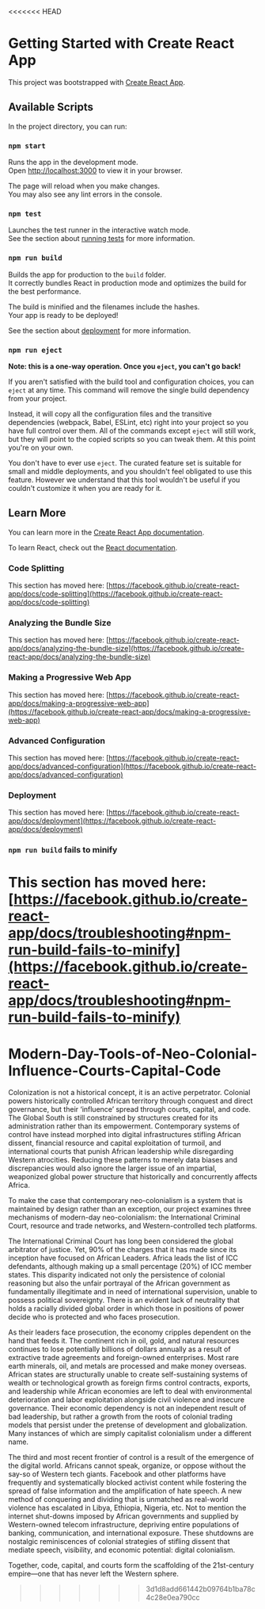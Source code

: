 <<<<<<< HEAD
# Getting Started with Create React App

This project was bootstrapped with [Create React App](https://github.com/facebook/create-react-app).

## Available Scripts

In the project directory, you can run:

### `npm start`

Runs the app in the development mode.\
Open [http://localhost:3000](http://localhost:3000) to view it in your browser.

The page will reload when you make changes.\
You may also see any lint errors in the console.

### `npm test`

Launches the test runner in the interactive watch mode.\
See the section about [running tests](https://facebook.github.io/create-react-app/docs/running-tests) for more information.

### `npm run build`

Builds the app for production to the `build` folder.\
It correctly bundles React in production mode and optimizes the build for the best performance.

The build is minified and the filenames include the hashes.\
Your app is ready to be deployed!

See the section about [deployment](https://facebook.github.io/create-react-app/docs/deployment) for more information.

### `npm run eject`

**Note: this is a one-way operation. Once you `eject`, you can't go back!**

If you aren't satisfied with the build tool and configuration choices, you can `eject` at any time. This command will remove the single build dependency from your project.

Instead, it will copy all the configuration files and the transitive dependencies (webpack, Babel, ESLint, etc) right into your project so you have full control over them. All of the commands except `eject` will still work, but they will point to the copied scripts so you can tweak them. At this point you're on your own.

You don't have to ever use `eject`. The curated feature set is suitable for small and middle deployments, and you shouldn't feel obligated to use this feature. However we understand that this tool wouldn't be useful if you couldn't customize it when you are ready for it.

## Learn More

You can learn more in the [Create React App documentation](https://facebook.github.io/create-react-app/docs/getting-started).

To learn React, check out the [React documentation](https://reactjs.org/).

### Code Splitting

This section has moved here: [https://facebook.github.io/create-react-app/docs/code-splitting](https://facebook.github.io/create-react-app/docs/code-splitting)

### Analyzing the Bundle Size

This section has moved here: [https://facebook.github.io/create-react-app/docs/analyzing-the-bundle-size](https://facebook.github.io/create-react-app/docs/analyzing-the-bundle-size)

### Making a Progressive Web App

This section has moved here: [https://facebook.github.io/create-react-app/docs/making-a-progressive-web-app](https://facebook.github.io/create-react-app/docs/making-a-progressive-web-app)

### Advanced Configuration

This section has moved here: [https://facebook.github.io/create-react-app/docs/advanced-configuration](https://facebook.github.io/create-react-app/docs/advanced-configuration)

### Deployment

This section has moved here: [https://facebook.github.io/create-react-app/docs/deployment](https://facebook.github.io/create-react-app/docs/deployment)

### `npm run build` fails to minify

This section has moved here: [https://facebook.github.io/create-react-app/docs/troubleshooting#npm-run-build-fails-to-minify](https://facebook.github.io/create-react-app/docs/troubleshooting#npm-run-build-fails-to-minify)
=======
# Modern-Day-Tools-of-Neo-Colonial-Influence-Courts-Capital-Code
Colonization is not a historical concept, it is an active perpetrator. Colonial powers historically controlled African territory through conquest and direct governance, but their ‘influence’ spread through courts, capital, and code. The Global South is still constrained by structures created for its administration rather than its empowerment. Contemporary systems of control have instead morphed into digital infrastructures stifling African dissent, financial resource and capital exploitation of turmoil, and international courts that punish African leadership while disregarding Western atrocities. Reducing these patterns to merely data biases and discrepancies would also ignore the larger issue of an impartial, weaponized global power structure that historically and concurrently affects Africa. 

To make the case that contemporary neo-colonialism is a system that is maintained by design rather than an exception, our project examines three mechanisms of modern-day neo-colonialism: the International Criminal Court, resource and trade networks, and Western-controlled tech platforms. 

The International Criminal Court has long been considered the global arbitrator of justice. Yet, 90% of the charges that it has made since its inception have focused on African Leaders. Africa leads the list of ICC defendants, although making up a small percentage (20%) of ICC member states. This disparity indicated not only the persistence of colonial reasoning but also the unfair portrayal of the African government as fundamentally illegitimate and in need of international supervision, unable to possess political sovereignty. There is an evident lack of neutrality that holds a racially divided global order in which those in positions of power decide who is protected and who faces prosecution. 

As their leaders face prosecution, the economy cripples dependent on the hand that feeds it. The continent rich in oil, gold, and natural resources continues to lose potentially billions of dollars annually as a result of extractive trade agreements and foreign-owned enterprises. Most rare earth minerals, oil, and metals are processed and make money overseas. African states are structurally unable to create self-sustaining systems of wealth or technological growth as foreign firms control contracts, exports, and leadership while African economies are left to deal with environmental deterioration and labor exploitation alongside civil violence and insecure governance. Their economic dependency is not an independent result of bad leadership, but rather a growth from the roots of colonial trading models that persist under the pretense of development and globalization. Many instances of which are simply capitalist colonialism under a different name. 

The third and most recent frontier of control is a result of the emergence of the digital world. Africans cannot speak, organize, or oppose without the say-so of Western tech giants. Facebook and other platforms have frequently and systematically blocked activist content while fostering the spread of false information and the amplification of hate speech. A new method of conquering and dividing that is unmatched as real-world violence has escalated in Libya, Ethiopia, Nigeria, etc. Not to mention the internet shut-downs imposed by African governments and supplied by Western-owned telecom infrastructure, depriving entire populations of banking, communication, and international exposure. These shutdowns are nostalgic reminiscences of colonial strategies of stifling dissent that mediate speech, visibility, and economic potential: digital colonialism. 

Together, code, capital, and courts form the scaffolding of the 21st-century empire—one that has never left the Western sphere. 
>>>>>>> 3d1d8add661442b09764b1ba78c4c28e0ea790cc
